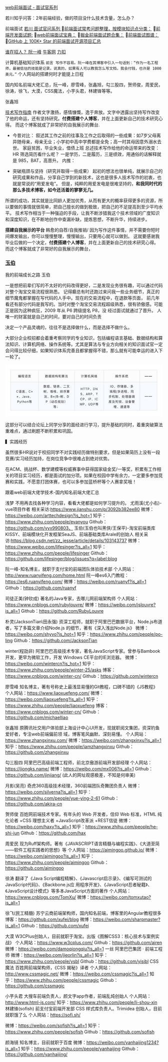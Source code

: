 

[web前端面试 - 面试官系列](https://vue3js.cn/interview/)

若川知乎问答：2年前端经验，做的项目没什么技术含量，怎么办？

前端面试
 [若川 面试官问系列 ](https://www.lxchuan12.cn/js-extend/)
[前端面试常考问题整理，按模块知识点分类：](https://blog.poetries.top/FE-Interview-Questions/)
[前端开发面试题:](https://github.com/markyun/My-blog/tree/master/Front-end-Developer-Questions)
[web前端面试宝典：](https://github.com/h5bp/Front-end-Developer-Interview-Questions/)
[掘金前端面试题合集：](https://github.com/shfshanyue/blog/blob/master/post/juejin-interview.md)
[前端面试图谱：](https://yuchengkai.cn/docs/zh/)
[GitHub 上 100K+ Star 的前端面试开源项目汇总](https://github.com/biaochenxuying/blog/issues/47)

 [谁在招人？ 阮一峰](https://github.com/ruanyf/weekly/issues/1747)
 [牛客网](https://www.nowcoder.com/interview/ai/cover?jobTagId=644)
 [力扣](https://leetcode.cn/)

计算机基础知识体系
`
前言
写作不容易。阮一峰在其博客中引入一句话到：“作为一名工程师，最被低估的技能是记录。说真的，如果有人可以教我怎么写文档，我会付钱，也许是 1000 美元。”
`
个人网站的搭建何时才能提上日程


国内知名前端大佬汇总，阮一峰，廖雪峰，张鑫旭，勾三股四，贺师俊，周爱民，徐涛，徐飞，大漠，CSS魔法，小芋头君，林建锋等等。

张鑫旭



[技术写作指南](https://juejin.cn/book/7184663814950879270/section/7184824069563351043?suid=4089838985290910&source=android)
作者文字激扬，感情慷慨，逸于奔放。文字中透露出坚持写作改变了他的命运，还有坚持研究。**付费搭建个人博客**，并在上面更新自己的技术研究心得。
而这个博客就成了非常好的自我展示的舞台.
- 今昔对比：
叙述其工作之前的往事及工作之后取得的一些成果：如7岁父母离异随母亲，母亲无业；小学初中高中学费都是全免；高一时其母因意外溺水去世。
家庭贫困，毕业失业，借债上班
总述技术写作给他的命运带来的改变：
HR 筛选简历看什么呢？
一是学历，二是履历，三是绩效，用通俗的话解释就是 985，BAT，高晋升。
内推：

- 突破瓶颈与坚持（研究并取得一些成果）
起初的想法也很单纯，就展示自己的研究成果和作品，分享自己学到的新技术，这也是很多人技术写作的初衷，也就是常说的“用爱发电”。
但是，纯粹的用爱发电是很难坚持的，**和我同时代的那么多技术博客，如今还活着的寥寥无几。**

所谓的成功，其实就是比同龄人更加优秀，从而有更大的概率获得更多的资源，所以要做的事情就很简单，把自己擅长的做到极致，把自己的不足提高到至少平均水平。
技术写作相当于一种强迫的手段，让我不断涉猎我这个技术领域的广度知识和深度知识，在不断地创作中查漏补缺，提炼思想，不断升华，持续进步。


**搭建自我展示的平台**
韩愈的自荐/自我推销/
因为写作这件事情，并不需要你短时间爆发输出，你可以慢慢整理，慢慢输出，只要用心就可以做到。
这就要感谢我毕业后做的一个决定，**付费搭建个人博客**，并在上面更新自己的技术研究心得。
而这个博客就成了非常好的自我展示的舞台，

### [玉伯](https://www.yuque.com/yubo/morning/three-periods-of-knowledge-management)

我的前端成长之路 玉伯

一是想把前辈们写的不太好的代码改得更好，二是发现业务很有趣，可以通过代码对整个淘宝交易流程很熟悉。
记得癫总有时还跑过来问我一些业务细节，真正的细节魔鬼都掌握在写代码的人手中。现在的交易流程中，在退款等页面，
前几年看还有部分代码是我写的。当时对整个淘宝交易流程超级熟悉，很有骄傲感。可能正是因为这种疯狂，2009 年从 P6 跨级提名 P8，没
经过面试就通过了晋升。
人唯一的财富就是自己的时间，要对自己的时间负责


决定一个产品灵魂的，往往不是选择做什么，而是选择不做什么。

大部分企业校招都会着重考察同学的专业知识，包括编程语言基础、数据结构和算法知识、计算机网络、操作系统等。尤其是算法与专业方向相关的知识面试官一定会问得比较仔细，如果知识体系完善且都掌握得不错，那么就有可能幸运的进入下一轮了。

![](readme_files/1.jpg)

这部分可以结合论坛上同学分享的面经进行学习，提升基础的同时，着重突破算法重难点，通过刷题不断积累和巩固。


▍实践经历



虽然很多HR说对于校招同学不对实践经历做特别要求，但是如果简历上没有一段竞赛/实习经历加持，在岗位竞争中很难占到绝对优势。



在ACM、挑战杯、数学建模等权威赛事中获得国家级金奖/一等奖，积累有工作相关的项目实习经历，都是面试的加分项。如果在校园中学有余力，一定要多参加竞赛和实践，不愿意打团体赛，也可以多参加蓝桥杯等个人赛拿奖哦！


跟着web前端大佬学技术-国内知名前端大佬汇总

浅梦
不用再去找各种学习内容，看看大佬都是如何学习提升的。
尤雨溪(尤小右)- vue项目作者
相关采访:https://www.jianshu.com/p/3092b382ee80
微博：https://weibo.com/arttechdesign?is_hot=1
知乎：https://www.zhihu.com/people/evanyou
Github：https://github.com/yyx990803、
玉伯(玉伯也叫黑侠/王保平)-淘宝前端类库 KISSY、前端模块化开发框架SeaJS、前端基础类库Arale的创始人
相关采访:https://blog.csdn.net/zz_jesse/article/details/103143737
微博：https://www.weibo.com/lifesinger?is_all=1
知乎：https://www.zhihu.com/people/lifesinger
Github：https://github.com/lifesinger/blog/issues?q=label:blog


阮一峰-知名博主，就职于支付宝的前端团队体验技术部
个人网站：http://www.ruanyifeng.com/home.html
阮一峰es6入门教程：https://es6.ruanyifeng.com/
微博：https://weibo.com/ruanyf?is_all=1
Github：https://github.com/ruanyf

司徒正美(钟钦成) 著名的Java专家，去哪儿网前端架构师
个人网站：https://www.cnblogs.com/rubylouvre/
微博：https://weibo.com/jslouvre?is_all=1
Github：https://github.com/RubyLouvre

朴灵(JacksonTian\田永强) 资深工程师，就职于阿里巴巴数据平台，Node.js布道者，写了多篇文章介绍Node.js 的细节，著有《深入浅出Node.js》
微博：https://weibo.com/shyvo?is_hot=1
知乎：https://www.zhihu.com/people/po-ling
Github：https://github.com/JacksonTian

winter(程劭非) 阿里巴巴高级技术专家，著名JavaScript专家。曾参与Bambook开发，更早为微软工作，开发 Windows CE平台的IE浏览器。
微博：https://weibo.com/wintercn?is_hot=1
知乎：https://www.zhihu.com/people/winter-25/asks
博客：https://www.cnblogs.com/winter-cn/
Github：https://github.com/wintercn

廖雪峰 知名博主，著有号称史上最浅显易懂的Git教程，口碑不错的《JS教程》
个人网站：https://www.liaoxuefeng.com/
微博：https://weibo.com/liaoxuefeng?is_all=1
知乎：https://www.zhihu.com/people/liaoxuefeng
博客：https://www.cnblogs.com/winter-cn/
Github：https://github.com/michaelliao

张鑫旭 原腾讯社交用户体验部上海设计中心UI开发，现就职阅文集团，资深钓鱼爱好者，专注web前端偏前领 域，博客笔风幽默、深刻易懂。
个人网站：https://www.zhangxinxu.com/
微博：https://weibo.com/zhangxinxu?is_all=1
知乎：https://www.zhihu.com/people/iamzhangxinxu
Github：https://github.com/zhangxinxu

勾三股四 阿里巴巴高级前端工程师，前北京傲游前端开发部经理
个人网站：https://jiongks.name/
微博：https://weibo.com/mx006?is_all=1
Github：https://github.com/jinjiang/
(此人的网址观感极差，不知是何审美)

月影(吴亮) 奇虎360高级技术经理，360前端团队奇舞团负责人
微博：https://weibo.com/silverna?is_all=1
知乎：https://www.zhihu.com/people/yue-ying-2-61
Github：https://github.com/akira-cn

贺师俊 百姓网前端技术专家。有年头的 Web 开发者，信仰 Web 标准，HTML 纯化论者 +CSS 理想主义者 +JavaScript改革派 +REST信徒
微博：https://weibo.com/haxy?is_all=1
知乎：https://www.zhihu.com/people/he-shi-jun
Github：https://github.com/hax

周爱民 现为Ruff架构师。著有《JAVASCRIPT语言精髓与编程实践》、《大道至简——软件工程实践者的思想》等
个人网站：https://aimingoo.github.io/
微博：https://weibo.com/aimingoo?is_all=1
知乎：https://www.zhihu.com/people/aimingoo
Github：https://github.com/aimingoo

徐涛 翻译了《Java Script编程精解》、《Javascript启示录》、《编写可测试的JavaScript代码》、《Backbone.js应 用程序开发》、《JavaScript忍者秘籍》、《JavaScript设计模式》等多本JavaScript方面的著作
个人网站：https://www.cnblogs.com/TomXu/
微博：https://weibo.com/tomxutao?is_all=1

徐飞(民工精髓) 苏宁云商前端架构师，国内知名前端，博客里的Angular教程很多
博客：https://github.com/xufei/blog
微博：https://weibo.com/sharpmaster?is_all=1
Github：https://github.com/xufei

大漠 W3CPlus创始人，目前就职于淘宝。出版《图解CSS3：核心技术与案例实战》
个人网站：https://www.w3cplus.com/
Github：https://github.com/airen
微博：https://weibo.com/damoqiongqiu?is_all=1
一丝 阿里巴巴集团 · 前端工程师
微博：https://weibo.com/jieorlin?is_all=1
知乎：https://www.zhihu.com/people/ysbl
Github：https://github.com/yisibl
CSS魔法 百姓网前端架构师，《CSS 揭秘》译者
个人网站：http://www.cssmagic.net/
微博：https://weibo.com/cssmagic?is_all=1
知乎：https://www.zhihu.com/people/cssmagic
Github：https://github.com/cssmagic

小芋头君 大搜车前端负责人，颜文字app作者，前端乱炖创始人
个人网站：http://www.html-js.com/
知乎：https://www.zhihu.com/people/li-shou-xin
林建锋(sofish) 前支付宝前端开发部 CSS 样式库负责人。Trimidea 创始人，目前就职饿了么
个人网站：https://sofi.sh/

微博：https://weibo.com/sofish?is_all=1
知乎：https://www.zhihu.com/people/sofish
Github：https://github.com/sofish

颜海镜 知名博主，目前就职于百度
微博：https://weibo.com/yanhaijing1234?is_all=1
知乎：https://www.zhihu.com/people/yanhaijing
Github：https://github.com/yanhaijing/
